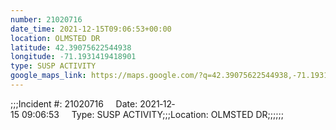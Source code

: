 ```yaml
---
number: 21020716
date_time: 2021-12-15T09:06:53+00:00
location: OLMSTED DR
latitude: 42.39075622544938
longitude: -71.1931419418901
type: SUSP ACTIVITY
google_maps_link: https://maps.google.com/?q=42.39075622544938,-71.1931419418901
---
```


;;;Incident #: 21020716     Date: 2021‐12‐15 09:06:53     Type: SUSP ACTIVITY;;;Location: OLMSTED DR;;;;;;

